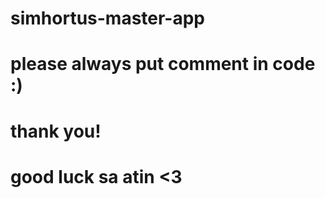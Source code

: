 # simhortus-master-app
# please always put comment in code :) 
# thank you! 
# good luck sa atin <3
